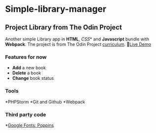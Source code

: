 # Simple-library-manager
## Project Library from The Odin Project

  Another simple Library app in **HTML**, *CSS** and **Javascript** bundle with **Webpack**. 
  The project is from The Odin Project [curriculum](https://www.theodinproject.com/courses/javascript/lessons/library).
🔗[Live Demo](https://berryx.github.io/simple-library-manager/)

### **Features** for now

  * **Add** a new book
  * **Delete** a book
  * **Change** book status

### **Tools**
  *PHPStorm
  *Git and Github
  *Webpack

### **Third party code**
  *[Google Fonts: Poppins](https://fonts.google.com/specimen/Poppins)
